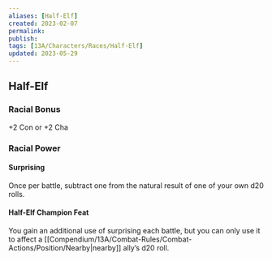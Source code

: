 ```yaml
---
aliases: [Half-Elf]
created: 2023-02-07
permalink: 
publish: 
tags: [13A/Characters/Races/Half-Elf]
updated: 2023-05-29
---
```


## Half-Elf

### Racial Bonus

+2 Con or +2 Cha

### Racial Power

#### Surprising

Once per battle, subtract one from the natural result of one of your own d20 rolls.

#### Half-Elf Champion Feat

You gain an additional use of surprising each battle, but you can only use it to affect a [[Compendium/13A/Combat-Rules/Combat-Actions/Position/Nearby|nearby]] ally’s d20 roll.
